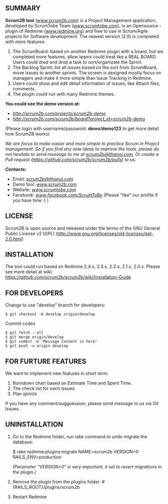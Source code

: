 SUMMARY
-------

**Scrum2B tool** (www.scrum2b.com) is a Project Management application, developed by ScrumTobe Team (www.scrumtobe.com), is an Opensource - plugin of Redmine (www.redmine.org) and free to use in Scrum/Agile projects for Software development.
The newest version (2.0) is completed with more features:

1. The ScrumBoard: based on another Redmine plugin with a board, but we completed more features, allow teams could treat like a REAL BOARD. Users could drad and drop a task to sort/organizate the Sprint.
2. The Backlog Sprint: list all issues based on the sort from ScrumBoard, move issues to another sprints. The screen is designed mostly focus on managers and make it more simple than Issue Tracking in Redmine.
3. Users could show and edit detail information of issues, like Attach files, comments.
4. The plugin could run with many Redmine themes.

**You could see the demo version at:**
- *http://scrum2b.com/projects/scrum2b-demo*
- *http://scrum2b.com/scrum2b/board?project_id=scrum2b-demo*

(Please login with username/password: **demo/demo123** to get more detail how Scrum2B works)

*We are focus to make easier and more simple to practice Scrum in Project management. 
So if you find any new ideas to improve the tools, please do not hesitate to send message to me at scrum2b@ithanoi.com, 
Or create a Pull request (https://github.com/scrum2b/scrum2b/pulls) to us.*

***Contacts:***
- Email: *scrum2b@ithanoi.com*
- Demo tool: *www.scrum2b.com*
- Website: *www.scrumtobe.com*
- Facebook: *www.facebook.com/ScrumToBe* (Please "like" our profile if you have time :) )


LICENSE
-------

Scrum2B is open source and released under the terms of the GNU General Public License v2 (GPL)  (http://www.gnu.org/licenses/old-licenses/gpl-2.0.html)


INSTALLATION
------------

The tool could run based on Redmine 2.4.x, 2.3.x, 2.2.x, 2.1.x, 2.0.x.
Please see more detail at wiki: https://github.com/scrum2b/scrum2b/wiki/Installation-Guide


FOR DEVELOPERS
--------------

Change to use "develop" branch for developers:

    $ git checkout -b develop origin/develop

Commit codes
  
    $ git fetch --all
    $ git merge origin/develop
    $ git commit -m "Message Content in here"
    $ git push -u origin develop


FOR FURTURE FEATURES
--------------------

We want to implement new features in short term:

1. Burndown chart based on Estimate Time and Spent Time.
2. The check list for each issues.
3. Plan sprints


If you have any comment/sugguession, please send message to us via Git Issues.



UNINSTALLATION
--------------


1. Go to the Redmine folder, run rake command to undo migrate the database:
  
    $ rake redmine:plugins:migrate NAME=scrum2b VERSION=0 RAILS_ENV=production 


    *(Parameter "VERSION=0" is very important, it set to revert migrations in the plugin.)*
    
2. Remove the plugin from the plugins folder: #{RAILS_ROOT}/plugins/scrum2b

3. Restart Redmine

